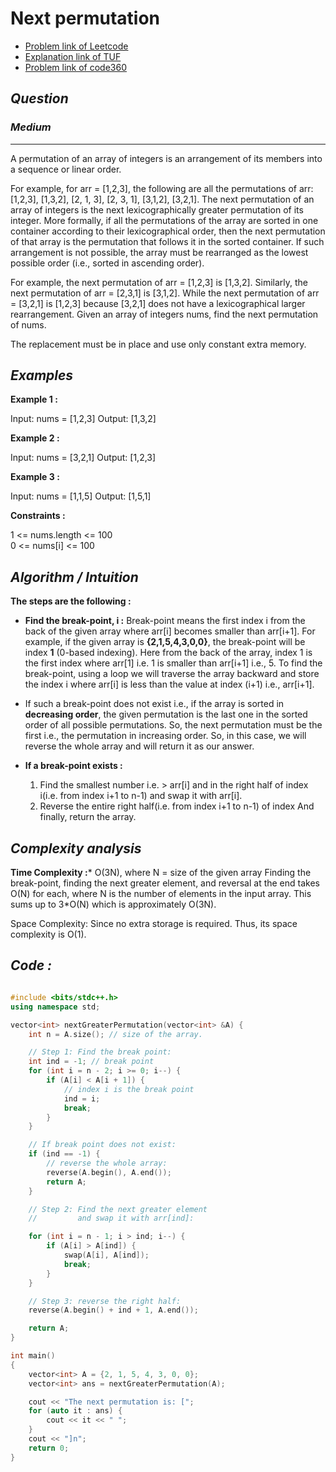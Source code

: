 # **Next permutation**
- [Problem link of Leetcode](https://leetcode.com/problems/next-permutation/description/)
- [Explanation link of TUF](https://takeuforward.org/data-structure/next_permutation-find-next-lexicographically-greater-permutation/)
- [Problem link of code360](https://www.naukri.com/code360/problems/893046?topList=striver-sde-sheet-problems&utm_source=striver&utm_medium=website)

## *Question*
### *Medium*
---
A permutation of an array of integers is an arrangement of its members into a sequence or linear order.

For example, for arr = [1,2,3], the following are all the permutations of arr: [1,2,3], [1,3,2], [2, 1, 3], [2, 3, 1], [3,1,2], [3,2,1].
The next permutation of an array of integers is the next lexicographically greater permutation of its integer. More formally, if all the permutations of the array are sorted in one container according to their lexicographical order, then the next permutation of that array is the permutation that follows it in the sorted container. If such arrangement is not possible, the array must be rearranged as the lowest possible order (i.e., sorted in ascending order).

For example, the next permutation of arr = [1,2,3] is [1,3,2].
Similarly, the next permutation of arr = [2,3,1] is [3,1,2].
While the next permutation of arr = [3,2,1] is [1,2,3] because [3,2,1] does not have a lexicographical larger rearrangement.
Given an array of integers nums, find the next permutation of nums.

The replacement must be in place and use only constant extra memory.

## *Examples*
**Example 1 :**

Input: nums = [1,2,3]
Output: [1,3,2]

**Example 2 :**

Input: nums = [3,2,1]
Output: [1,2,3]

**Example 3 :**

Input: nums = [1,1,5]
Output: [1,5,1]
 
**Constraints :**

1 <= nums.length <= 100<br>
0 <= nums[i] <= 100

## *Algorithm / Intuition*
**The steps are the following :** 

- **Find the break-point, i :** Break-point means the first index i from the back of the given array where arr[i] becomes smaller than arr[i+1].
For example, if the given array is **{2,1,5,4,3,0,0}**, the break-point will be index **1** (0-based indexing). Here from the back of the array, index 1 is the first index where arr[1] i.e. 1 is smaller than arr[i+1] i.e., 5. To find the break-point, using a loop we will traverse the array backward and store the index i where arr[i] is less than the value at index (i+1) i.e., arr[i+1].

- If such a break-point does not exist i.e., if the array is sorted in **decreasing order**, the given permutation is the last one in the sorted order of all possible permutations. So, the next permutation must be the first i.e., the permutation in increasing order.
So, in this case, we will reverse the whole array and will return it as our answer.
- **If a break-point exists :**
    1. Find the smallest number i.e. > arr[i] and in the right half of index i(i.e. from index i+1 to n-1) and swap it with arr[i].
    2. Reverse the entire right half(i.e. from index i+1 to n-1) of index And finally, return the array.

## *Complexity analysis* 
**Time Complexity :*** O(3N), where N = size of the given array
Finding the break-point, finding the next greater element, and reversal at the end takes O(N) for each, where N is the number of elements in the input array. This sums up to 3*O(N) which is approximately O(3N).

Space Complexity: Since no extra storage is required. Thus, its space complexity is O(1).
## *Code :*
```cpp

#include <bits/stdc++.h>
using namespace std;

vector<int> nextGreaterPermutation(vector<int> &A) {
    int n = A.size(); // size of the array.

    // Step 1: Find the break point:
    int ind = -1; // break point
    for (int i = n - 2; i >= 0; i--) {
        if (A[i] < A[i + 1]) {
            // index i is the break point
            ind = i;
            break;
        }
    }

    // If break point does not exist:
    if (ind == -1) {
        // reverse the whole array:
        reverse(A.begin(), A.end());
        return A;
    }

    // Step 2: Find the next greater element
    //         and swap it with arr[ind]:

    for (int i = n - 1; i > ind; i--) {
        if (A[i] > A[ind]) {
            swap(A[i], A[ind]);
            break;
        }
    }

    // Step 3: reverse the right half:
    reverse(A.begin() + ind + 1, A.end());

    return A;
}

int main()
{
    vector<int> A = {2, 1, 5, 4, 3, 0, 0};
    vector<int> ans = nextGreaterPermutation(A);

    cout << "The next permutation is: [";
    for (auto it : ans) {
        cout << it << " ";
    }
    cout << "]n";
    return 0;
}

